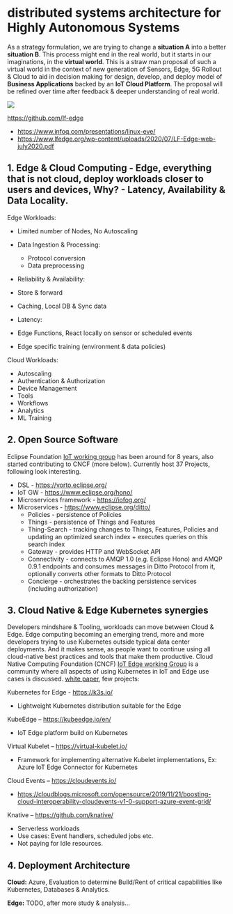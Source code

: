 # distributed systems architecture for Highly Autonomous Systems

As a strategy formulation, we are trying to change a **situation A** into a better **situation B**. This process might end in the real world, but it starts in our imaginations, in the **virtual world**. This is a straw man proposal of such a virtual world in the context of new generation of Sensors, Edge, 5G Rollout & Cloud  to aid in decision making for design, develop, and deploy model of **Business Applications** backed by an **IoT Cloud Platform**. The proposal will be refined over time after feedback & deeper understanding of real world.

![](https://info.container-solutions.com/hs-fs/hubfs/The%20strategist.png)

https://github.com/lf-edge

* https://www.infoq.com/presentations/linux-eve/ 
* https://www.lfedge.org/wp-content/uploads/2020/07/LF-Edge-web-july2020.pdf

## 1.	Edge & Cloud Computing - Edge, everything that is not cloud, deploy workloads closer to users and devices, Why? - Latency, Availability & Data Locality.

Edge Workloads:
* Limited number of Nodes, No Autoscaling

* Data Ingestion & Processing: 
  * Protocol conversion
  * Data preprocessing

*	Reliability & Availability:
  *	Store & forward
  * Caching, Local DB & Sync data

*	Latency: 
  *	Edge Functions, React locally on sensor or scheduled events
  * Edge specific training (environment & data policies)

Cloud Workloads:
-	Autoscaling
-	Authentication & Authorization
-	Device Management
-	Tools
-	Workflows
-	Analytics
-	ML Training

## 2.	Open Source Software

Eclipse Foundation [IoT working group](https://iot.eclipse.org/) has been around for 8 years, also started contributing to CNCF (more below). Currently host 37 Projects, following look interesting.

* DSL - https://vorto.eclipse.org/
* IoT GW - https://www.eclipse.org/hono/
* Microservices framework - https://iofog.org/
* Microservices - https://www.eclipse.org/ditto/
  * Policies - persistence of Policies
  * Things - persistence of Things and Features
  * Thing-Search - tracking changes to Things, Features, Policies and updating an optimized search index + executes queries on this search index
  * Gateway - provides HTTP and WebSocket API
  * Connectivity - connects to AMQP 1.0 (e.g. Eclipse Hono) and AMQP 0.9.1 endpoints and consumes messages in Ditto Protocol from it, optionally converts other formats to Ditto Protocol
  * Concierge - orchestrates the backing persistence services (including authorization)


## 3.	Cloud Native & Edge Kubernetes synergies

Developers mindshare & Tooling, workloads can move between Cloud & Edge. Edge computing becoming an emerging trend, more and more developers trying to use Kubernetes outside typical data center deployments. And it makes sense, as people want to continue using all cloud-native best practices and tools that make them productive. 
Cloud Native Computing Foundation (CNCF) [IoT Edge working Group](https://github.com/kubernetes/community/tree/master/wg-iot-edge) is a community where all aspects of using Kubernetes in IoT and Edge use cases is discussed. [white paper](https://docs.google.com/document/d/1We-pRDV9LDFo-vd9DURCPC5-Bum2FvjHUGZ1tacGmk8/), few projects:

Kubernetes for Edge -  https://k3s.io/
-	Lightweight Kubernetes distribution suitable for the Edge 

KubeEdge – https://kubeedge.io/en/
-	IoT Edge platform build on Kubernetes   

Virtual Kubelet – https://virtual-kubelet.io/
-	Framework for implementing alternative Kubelet implementations, Ex: Azure IoT Edge Connector for Kubernetes

Cloud Events – https://cloudevents.io/
-	https://cloudblogs.microsoft.com/opensource/2019/11/21/boosting-cloud-interoperability-cloudevents-v1-0-support-azure-event-grid/

Knative – https://github.com/knative/
-	Serverless workloads
-	Use cases: Event handlers, scheduled jobs etc.
-	Not paying for Idle resources.

## 4.	Deployment Architecture

**Cloud:** Azure, Evaluation to determine Build/Rent of critical capabilities like Kubernetes, Databases & Analytics.

**Edge:** TODO, after more study & analysis…
